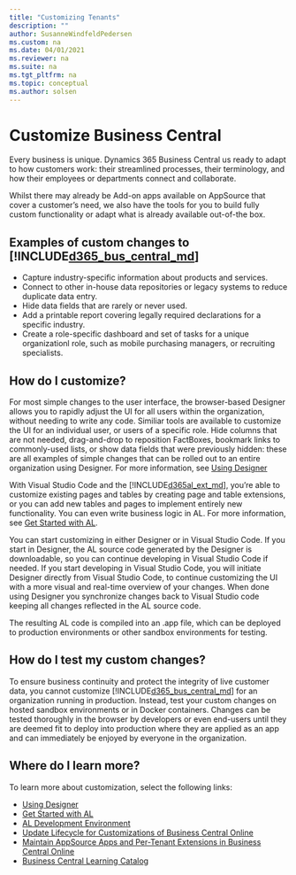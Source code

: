 ```yaml
---
title: "Customizing Tenants"
description: ""
author: SusanneWindfeldPedersen
ms.custom: na
ms.date: 04/01/2021
ms.reviewer: na
ms.suite: na
ms.tgt_pltfrm: na
ms.topic: conceptual
ms.author: solsen
---
```


# Customize Business Central

Every business is unique. Dynamics 365 Business Central us ready to adapt to how customers work: their streamlined processes, their terminology, and how their employees or departments connect and collaborate.  

Whilst there may already be Add-on apps available on AppSource that cover a customer’s need, we also have the tools for you to build fully custom functionality or adapt what is already available out-of-the box. 
 
## Examples of custom changes to [!INCLUDE[d365_bus_central_md](../includes/d365_bus_central_md.md)] 

- Capture industry-specific information about products and services.
- Connect to other in-house data repositories or legacy systems to reduce duplicate data entry. 
- Hide data fields that are rarely or never used. 
- Add a printable report covering legally required declarations for a specific industry. 
- Create a role-specific dashboard and set of tasks for a unique organizationl role, such as mobile purchasing managers, or recruiting specialists. 
 
## How do I customize? 

For most simple changes to the user interface, the browser-based Designer allows you to rapidly adjust the UI for all users within the organization, without needing to write any code. Similiar tools are available to customize the UI for an individual user, or users of a specific role. Hide columns that are not needed, drag-and-drop to reposition FactBoxes, bookmark links to commonly-used lists, or show data fields that were previously hidden: these are all examples of simple changes that can be rolled out to an entire organization using Designer. For more information, see [Using Designer](../devenv-inclient-designer.md)

With Visual Studio Code and the [!INCLUDE[d365al_ext_md](../../includes/d365al_ext_md.md)], you’re able to customize existing pages and tables by creating page and table extensions, or you can add new tables and pages to implement entirely new functionality. You can even write business logic in AL. For more information, see [Get Started with AL](../devenv-get-started.md).

You can start customizing in either Designer or in Visual Studio Code. If you start in Designer, the AL source code generated by the Designer is downloadable, so you can continue developing in Visual Studio Code if needed. If you start developing in Visual Studio Code, you will initiate Designer directly from Visual Studio Code, to continue customizing the UI with a more visual and real-time overview of your changes. When done using Designer you synchronize changes back to Visual Studio code keeping all changes reflected in the AL source code.  

The resulting AL code is compiled into an .app file, which can be deployed to production environments or other sandbox environments for testing. 

## How do I test my custom changes? 

To ensure business continuity and protect the integrity of live customer data, you cannot customize [!INCLUDE[d365_bus_central_md](../includes/d365_bus_central_md.md)] for an organization running in production. Instead, test your custom changes on hosted sandbox environments or in Docker containers. Changes can be tested thoroughly in the browser by developers or even end-users until they are deemed fit to deploy into production where they are applied as an app and can immediately be enjoyed by everyone in the organization. 

## Where do I learn more? 

To learn more about customization, select the following links:  

- [Using Designer](../devenv-inclient-designer.md)  
- [Get Started with AL](../devenv-get-started.md)  
- [AL Development Environment](../devenv-reference-overview.md)  
- [Update Lifecycle for Customizations of Business Central Online](../devenv-customization-update-lifecycle.md)
- [Maintain AppSource Apps and Per-Tenant Extensions in Business Central Online](../app-maintain.md) 
- [Business Central Learning Catalog](/dynamics365/business-central/readiness/readiness-learning-catalog)